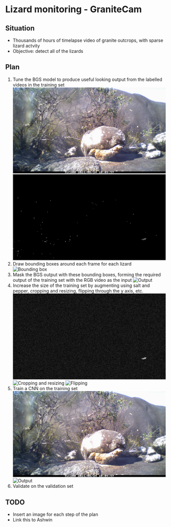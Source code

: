 # Lizard monitoring - GraniteCam

## Situation

* Thousands of hours of timelapse video of granite outcrops, with sparse lizard actvity
* Objective: detect all of the lizards

## Plan

1. Tune the BGS model to produce useful looking output from the labelled videos in the training set
![Input](./media/input.png)
![BGS](./media/bgs.png)
2. Draw bounding boxes around each frame for each lizard
![Bounding box](./media/bound.jpg)
3. Mask the BGS output with these bounding boxes, forming the required output of the training set with the RGB video as the input
![Output](./media/output.jpg)
4. Increase the size of the training set by augmenting using salt and pepper, cropping and resizing, flipping through the y axis, etc.
![Salt and Pepper](./media/salt.jpg)
![Cropping and resizing](./media/crop.jpg)
![Flipping](./media/flip.jpg)
5. Train a CNN on the training set
![Input](./media/input.png)
![Output](./media/output.jpg)
6. Validate on the validation set

## TODO
* Insert an image for each step of the plan
* Link this to Ashwin